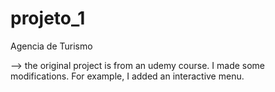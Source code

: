 # projeto_1
Agencia de Turismo

--> the original project is from an udemy course. I made some modifications. For example, I added an interactive menu.

